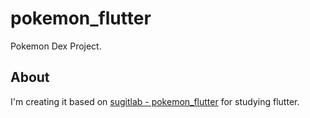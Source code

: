 # pokemon_flutter

Pokemon Dex Project.

## About

I'm creating it based on [sugitlab - pokemon_flutter](https://github.com/sugitlab/pokemon_flutter) for studying flutter.